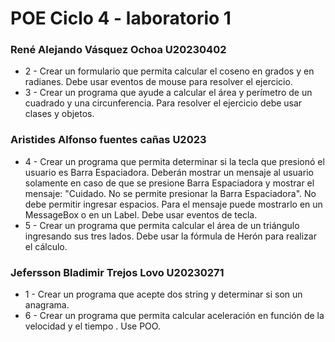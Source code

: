 # POE Ciclo 4 - laboratorio 1


### René Alejando Vásquez Ochoa U20230402
- 2 - Crear un formulario que permita calcular el coseno en grados y en radianes. Debe usar eventos de mouse para resolver el ejercicio.
- 3 - Crear un programa que ayude a calcular el área y perímetro de un cuadrado y una circunferencia. Para resolver el ejercicio debe usar clases y objetos.

### Aristides Alfonso fuentes cañas U2023
- 4 - Crear un programa que permita determinar si la tecla que presionó el usuario es Barra Espaciadora. Deberán mostrar un mensaje al usuario solamente en caso de que se presione Barra Espaciadora y mostrar el mensaje: "Cuidado. No se permite presionar la Barra Espaciadora". No debe permitir ingresar espacios. Para el mensaje puede mostrarlo en un MessageBox o en un Label. Debe usar eventos de tecla.
- 5 - Crear un programa que permita calcular el área de un triángulo ingresando sus tres lados. Debe usar la fórmula de Herón para realizar el cálculo.

### Jefersson Bladimir Trejos Lovo U20230271
 - 1 - Crear un programa que acepte dos string y determinar si son un anagrama.
 - 6 - Crear un programa que permita calcular aceleración en función de la velocidad y el tiempo . Use POO.
